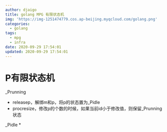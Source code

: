 ```yaml
---
author: djaigo
title: golang MPG 有限状态机
img: 'https://img-1251474779.cos.ap-beijing.myqcloud.com/golang.png'
categories:
  - golang
tags:
  - mpg
  - infra
date: 2020-09-29 17:54:01
updated: 2020-09-29 17:54:01
---
```


# P有限状态机

_Prunning
* releasep，解绑m和p，将p的状态置为_Pidle
* procresize，修改p的个数的时候，如果当前id小于修改值，则保留_Prunning状态


_Pidle
* 